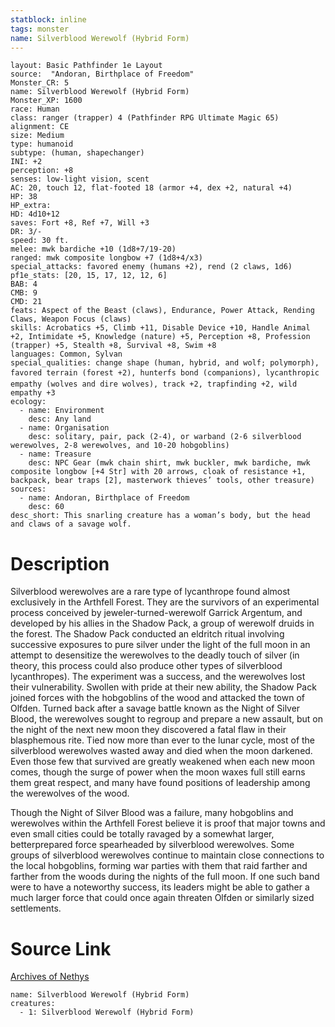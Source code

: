 ```yaml
---
statblock: inline
tags: monster
name: Silverblood Werewolf (Hybrid Form)
---
```

```statblock
layout: Basic Pathfinder 1e Layout
source:  "Andoran, Birthplace of Freedom"
Monster_CR: 5
name: Silverblood Werewolf (Hybrid Form)
Monster_XP: 1600
race: Human
class: ranger (trapper) 4 (Pathfinder RPG Ultimate Magic 65)
alignment: CE
size: Medium
type: humanoid
subtype: (human, shapechanger)
INI: +2
perception: +8
senses: low-light vision, scent
AC: 20, touch 12, flat-footed 18 (armor +4, dex +2, natural +4)
HP: 38
HP_extra: 
HD: 4d10+12
saves: Fort +8, Ref +7, Will +3
DR: 3/-
speed: 30 ft.
melee: mwk bardiche +10 (1d8+7/19-20)
ranged: mwk composite longbow +7 (1d8+4/x3)
special_attacks: favored enemy (humans +2), rend (2 claws, 1d6)
pf1e_stats: [20, 15, 17, 12, 12, 6]
BAB: 4
CMB: 9
CMD: 21
feats: Aspect of the Beast (claws), Endurance, Power Attack, Rending Claws, Weapon Focus (claws)
skills: Acrobatics +5, Climb +11, Disable Device +10, Handle Animal +2, Intimidate +5, Knowledge (nature) +5, Perception +8, Profession (trapper) +5, Stealth +8, Survival +8, Swim +8
languages: Common, Sylvan
special_qualities: change shape (human, hybrid, and wolf; polymorph), favored terrain (forest +2), hunterfs bond (companions), lycanthropic empathy (wolves and dire wolves), track +2, trapfinding +2, wild empathy +3
ecology:
  - name: Environment
    desc: Any land
  - name: Organisation
    desc: solitary, pair, pack (2-4), or warband (2-6 silverblood werewolves, 2-8 werewolves, and 10-20 hobgoblins)
  - name: Treasure
    desc: NPC Gear (mwk chain shirt, mwk buckler, mwk bardiche, mwk composite longbow [+4 Str] with 20 arrows, cloak of resistance +1, backpack, bear traps [2], masterwork thieves’ tools, other treasure)
sources:
  - name: Andoran, Birthplace of Freedom
    desc: 60
desc_short: This snarling creature has a woman’s body, but the head and claws of a savage wolf.
```
# Description
Silverblood werewolves are a rare type of lycanthrope found almost exclusively in the Arthfell Forest. They are the survivors of an experimental process conceived by jeweler-turned-werewolf Garrick Argentum, and developed by his allies in the Shadow Pack, a group of werewolf druids in the forest. The Shadow Pack conducted an eldritch ritual involving successive exposures to pure silver under the light of the full moon in an attempt to desensitize the werewolves to the deadly touch of silver (in theory, this process could also produce other types of silverblood lycanthropes). The experiment was a success, and the werewolves lost their vulnerability. Swollen with pride at their new ability, the Shadow Pack joined forces with the hobgoblins of the wood and attacked the town of Olfden. Turned back after a savage battle known as the Night of Silver Blood, the werewolves sought to regroup and prepare a new assault, but on the night of the next new moon they discovered a fatal flaw in their blasphemous rite. Tied now more than ever to the lunar cycle, most of the silverblood werewolves wasted away and died when the moon darkened. Even those few that survived are greatly weakened when each new moon comes, though the surge of power when the moon waxes full still earns them great respect, and many have found positions of leadership among the werewolves of the wood.

Though the Night of Silver Blood was a failure, many hobgoblins and werewolves within the Arthfell Forest believe it is proof that major towns and even small cities could be totally ravaged by a somewhat larger, betterprepared force spearheaded by silverblood werewolves. Some groups of silverblood werewolves continue to maintain close connections to the local hobgoblins, forming war parties with them that raid farther and farther from the woods during the nights of the full moon. If one such band were to have a noteworthy success, its leaders might be able to gather a much larger force that could once again threaten Olfden or similarly sized settlements.
# Source Link
[Archives of Nethys](https://aonprd.com/MonsterDisplay.aspx?ItemName=Silverblood%20Werewolf%20(Hybrid%20Form))
```encounter-table
name: Silverblood Werewolf (Hybrid Form)
creatures:
  - 1: Silverblood Werewolf (Hybrid Form)
```

